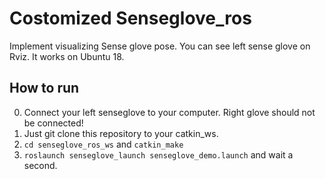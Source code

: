# Costomized Senseglove_ros
Implement visualizing Sense glove pose. You can see left sense glove on Rviz. It works on Ubuntu 18. 

## How to run ##
0. Connect your left senseglove to your computer. Right glove should not be connected! 
1. Just git clone this repository to your catkin_ws.
2. `cd senseglove_ros_ws` and `catkin_make`
3. `roslaunch senseglove_launch senseglove_demo.launch` and wait a second.

